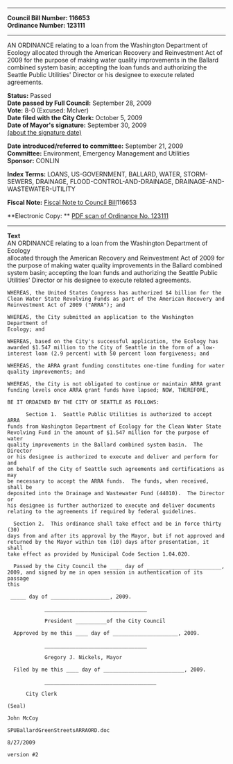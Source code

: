 * * * * *  
  
**Council Bill Number: [](#h0)[](#h2)116653**   
**Ordinance Number: 123111**  
  
* * * * *  
  
AN ORDINANCE relating to a loan from the Washington Department of Ecology allocated through the American Recovery and Reinvestment Act of 2009 for the purpose of making water quality improvements in the Ballard combined system basin; accepting the loan funds and authorizing the Seattle Public Utilities' Director or his designee to execute related agreements.  
  
**Status:** Passed   
**Date passed by Full Council:** September 28, 2009   
**Vote:** 8-0 (Excused: McIver)   
**Date filed with the City Clerk:** October 5, 2009   
**Date of Mayor's signature:** September 30, 2009   
[(about the signature date)](/~public/approvaldate.htm)   
  
  
**Date introduced/referred to committee:** September 21, 2009   
**Committee:** Environment, Emergency Management and Utilities   
**Sponsor:** CONLIN   
  
**Index Terms:** LOANS, US-GOVERNMENT, BALLARD, WATER, STORM-SEWERS, DRAINAGE, FLOOD-CONTROL-AND-DRAINAGE, DRAINAGE-AND-WASTEWATER-UTILITY  
  
**Fiscal Note:** [Fiscal Note to Council Bill](http://clerk.seattle.gov/~public/fnote/116653.htm)[](#h1)[](#h3)116653  
  
**Electronic Copy: ** [PDF scan of Ordinance No. 123111](/~archives/Ordinances/Ord_123111.pdf)  
  
* * * * *  
  
**Text**  
    AN ORDINANCE relating to a loan from the Washington Department of Ecology  
    allocated through the American Recovery and Reinvestment Act of 2009 for  
    the purpose of making water quality improvements in the Ballard combined  
    system basin; accepting the loan funds and authorizing the Seattle Public  
    Utilities' Director or his designee to execute related agreements.  
  
    WHEREAS, the United States Congress has authorized $4 billion for the  
    Clean Water State Revolving Funds as part of the American Recovery and  
    Reinvestment Act of 2009 ("ARRA"); and  
  
    WHEREAS, the City submitted an application to the Washington Department of  
    Ecology; and  
  
    WHEREAS, based on the City's successful application, the Ecology has  
    awarded $1.547 million to the City of Seattle in the form of a low-  
    interest loan (2.9 percent) with 50 percent loan forgiveness; and  
  
    WHEREAS, the ARRA grant funding constitutes one-time funding for water  
    quality improvements; and  
  
    WHEREAS, the City is not obligated to continue or maintain ARRA grant  
    funding levels once ARRA grant funds have lapsed; NOW, THEREFORE,  
  
    BE IT ORDAINED BY THE CITY OF SEATTLE AS FOLLOWS:  
  
          Section 1.  Seattle Public Utilities is authorized to accept ARRA  
    funds from Washington Department of Ecology for the Clean Water State  
    Revolving Fund in the amount of $1.547 million for the purpose of water  
    quality improvements in the Ballard combined system basin.  The Director  
    or his designee is authorized to execute and deliver and perform for and  
    on behalf of the City of Seattle such agreements and certifications as may  
    be necessary to accept the ARRA funds.  The funds, when received, shall be  
    deposited into the Drainage and Wastewater Fund (44010).  The Director or  
    his designee is further authorized to execute and deliver documents  
    relating to the agreements if required by federal guidelines.  
  
      Section 2.  This ordinance shall take effect and be in force thirty (30)  
    days from and after its approval by the Mayor, but if not approved and  
    returned by the Mayor within ten (10) days after presentation, it shall  
    take effect as provided by Municipal Code Section 1.04.020.  
  
      Passed by the City Council the ____ day of ________________________,  
    2009, and signed by me in open session in authentication of its passage  
    this  
  
     _____ day of ___________________, 2009.  
  
                _________________________________  
  
                President __________of the City Council  
  
      Approved by me this ____ day of _____________________, 2009.  
  
                _________________________________  
  
                Gregory J. Nickels, Mayor  
  
      Filed by me this ____ day of __________________________, 2009.  
  
                ____________________________________  
  
          City Clerk  
  
    (Seal)  
  
    John McCoy  
  
    SPUBallardGreenStreetsARRAORD.doc  
  
    8/27/2009  
  
    version #2  
